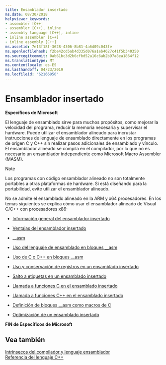 ```yaml
---
title: Ensamblador insertado
ms.date: 08/30/2018
helpviewer_keywords:
- assembler [C++]
- assembler [C++], inline
- assembly language [C++], inline
- inline assembler [C++]
- inline assembly [C++]
ms.assetid: 7e13f18f-3628-4306-8b81-4a6d09c043fe
ms.openlocfilehash: f2be42cd5ab4d335d076a1eb4627c41f5b340350
ms.sourcegitcommit: 0ab61bc3d2b6cfbd52a16c6ab2b97a8ea1864f12
ms.translationtype: MT
ms.contentlocale: es-ES
ms.lasthandoff: 04/23/2019
ms.locfileid: "62166950"
---
```

# <a name="inline-assembler"></a>Ensamblador insertado

**Específicos de Microsoft**

El lenguaje de ensamblado sirve para muchos propósitos, como mejorar la velocidad del programa, reducir la memoria necesaria y supervisar el hardware. Puede utilizar el ensamblador alineado para incrustar instrucciones de lenguaje de ensamblado directamente en los programas de origen C y C++ sin realizar pasos adicionales de ensamblado y vínculo. El ensamblador alineado se compila en el compilador, por lo que no es necesario un ensamblador independiente como Microsoft Macro Assembler (MASM).

> [!NOTE]
>  Los programas con código ensamblador alineado no son totalmente portables a otras plataformas de hardware. Si está diseñando para la portabilidad, evite utilizar el ensamblador alineado.

No se admite el ensamblado alineado en la ARM y x64 procesadores.  En los temas siguientes se explica cómo usar el ensamblador alineado de Visual C/C++ con procesadores x86:

- [Información general del ensamblador insertado](../../assembler/inline/inline-assembler-overview.md)

- [Ventajas del ensamblador insertado](../../assembler/inline/advantages-of-inline-assembly.md)

- [__asm](../../assembler/inline/asm.md)

- [Uso del lenguaje de ensamblado en bloques __asm](../../assembler/inline/using-assembly-language-in-asm-blocks.md)

- [Uso de C o C++ en bloques __asm](../../assembler/inline/using-c-or-cpp-in-asm-blocks.md)

- [Uso y conservación de registros en un ensamblado insertado](../../assembler/inline/using-and-preserving-registers-in-inline-assembly.md)

- [Salto a etiquetas en un ensamblado insertado](../../assembler/inline/jumping-to-labels-in-inline-assembly.md)

- [Llamada a funciones C en el ensamblado insertado](../../assembler/inline/calling-c-functions-in-inline-assembly.md)

- [Llamada a funciones C++ en el ensamblado insertado](../../assembler/inline/calling-cpp-functions-in-inline-assembly.md)

- [Definición de bloques __asm como macros de C](../../assembler/inline/defining-asm-blocks-as-c-macros.md)

- [Optimización de un ensamblado insertado](../../assembler/inline/optimizing-inline-assembly.md)

**FIN de Específicos de Microsoft**

## <a name="see-also"></a>Vea también

[Intrínsecos del compilador y lenguaje ensamblador](../../intrinsics/compiler-intrinsics-and-assembly-language.md)<br/>
[Referencia del lenguaje C++](../../cpp/cpp-language-reference.md)<br/>